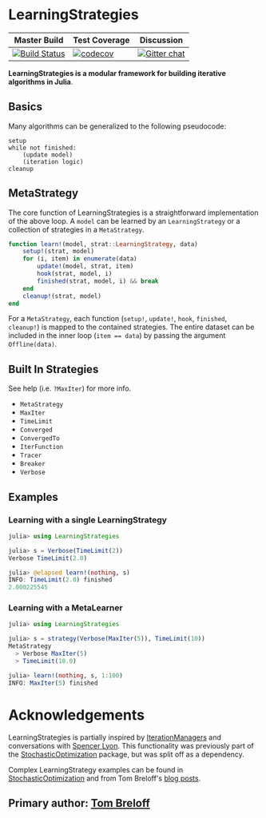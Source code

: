 # LearningStrategies
| Master Build | Test Coverage | Discussion |
|--------------|---------------|------------|
| [![Build Status](https://travis-ci.org/JuliaML/LearningStrategies.jl.svg?branch=master)](https://travis-ci.org/JuliaML/LearningStrategies.jl) | [![codecov](https://codecov.io/gh/JuliaML/LearningStrategies.jl/branch/master/graph/badge.svg)](https://codecov.io/gh/JuliaML/LearningStrategies.jl) | [![Gitter chat](https://badges.gitter.im/JuliaML/chat.svg)](https://gitter.im/JuliaML/chat) |

**LearningStrategies is a modular framework for building iterative algorithms in Julia**.  

## Basics

Many algorithms can be generalized to the following pseudocode:

```
setup
while not finished:
    (update model)
    (iteration logic)
cleanup
```



## MetaStrategy
The core function of LearningStrategies is a straightforward implementation of the above loop.  A `model` can be learned by an `LearningStrategy` or a collection of strategies in a `MetaStrategy`.  

```julia
function learn!(model, strat::LearningStrategy, data)
    setup!(strat, model)
    for (i, item) in enumerate(data)
        update!(model, strat, item)
        hook(strat, model, i)
        finished(strat, model, i) && break
    end
    cleanup!(strat, model)
end
```

For a `MetaStrategy`, each function (`setup!`, `update!`, `hook`, `finished`, `cleanup!`) is mapped to the contained strategies.  The entire dataset can be included in the inner loop (`item == data`) by passing the argument `Offline(data)`.

## Built In Strategies

See help (i.e. `?MaxIter`) for more info.

- `MetaStrategy`
- `MaxIter`
- `TimeLimit`
- `Converged`
- `ConvergedTo`
- `IterFunction`
- `Tracer`
- `Breaker`
- `Verbose`

## Examples

### Learning with a single LearningStrategy

```julia
julia> using LearningStrategies

julia> s = Verbose(TimeLimit(2))
Verbose TimeLimit(2.0)

julia> @elapsed learn!(nothing, s)
INFO: TimeLimit(2.0) finished
2.000225545
```

### Learning with a MetaLearner

```julia
julia> using LearningStrategies

julia> s = strategy(Verbose(MaxIter(5)), TimeLimit(10))
MetaStrategy
  > Verbose MaxIter(5)
  > TimeLimit(10.0)

julia> learn!(nothing, s, 1:100)
INFO: MaxIter(5) finished
```


# Acknowledgements
LearningStrategies is partially inspired by [IterationManagers](https://github.com/sglyon/IterationManagers.jl) and conversations with [Spencer Lyon](https://github.com/sglyon).  This functionality was previously part of the [StochasticOptimization](https://github.com/JuliaML/StochasticOptimization.jl) package, but was split off as a dependency.

Complex LearningStrategy examples can be found in [StochasticOptimization](https://github.com/JuliaML/StochasticOptimization.jl) and from Tom Breloff's [blog posts](http://www.breloff.com/JuliaML-and-Plots/).

## Primary author: [Tom Breloff](https://github.com/tbreloff)
